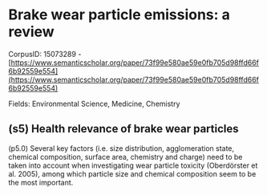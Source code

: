 # Brake wear particle emissions: a review

CorpusID: 15073289 - [https://www.semanticscholar.org/paper/73f99e580ae59e0fb705d98ffd66f6b92559e554](https://www.semanticscholar.org/paper/73f99e580ae59e0fb705d98ffd66f6b92559e554)

Fields: Environmental Science, Medicine, Chemistry

## (s5) Health relevance of brake wear particles
(p5.0) Several key factors (i.e. size distribution, agglomeration state, chemical composition, surface area, chemistry and charge) need to be taken into account when investigating wear particle toxicity (Oberdörster et al. 2005), among which particle size and chemical composition seem to be the most important.
